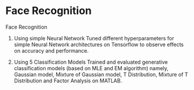 # Face Recognition

Face Recognition
1. Using simple Neural Network 
Tuned different hyperparameters for simple Neural Network architectures on Tensorflow to observe effects on accuracy and performance. 

2. Using 5 Classification Models 
Trained and evaluated generative classification models (based on MLE and EM algorithm) namely, Gaussian model, Mixture of Gaussian model, T Distribution, Mixture of T Distribution and Factor Analysis on MATLAB.


